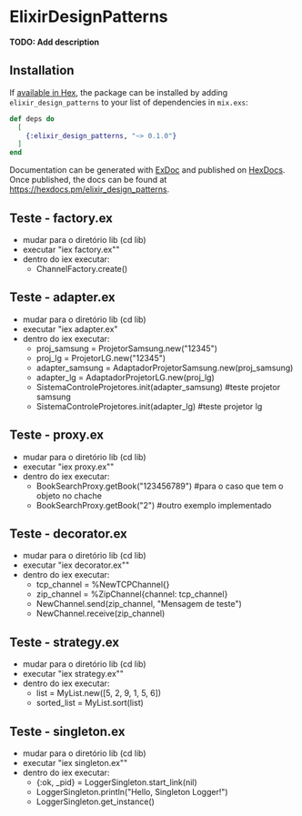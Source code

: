 # ElixirDesignPatterns

**TODO: Add description**

## Installation

If [available in Hex](https://hex.pm/docs/publish), the package can be installed
by adding `elixir_design_patterns` to your list of dependencies in `mix.exs`:

```elixir
def deps do
  [
    {:elixir_design_patterns, "~> 0.1.0"}
  ]
end
```

Documentation can be generated with [ExDoc](https://github.com/elixir-lang/ex_doc)
and published on [HexDocs](https://hexdocs.pm). Once published, the docs can
be found at <https://hexdocs.pm/elixir_design_patterns>.

## Teste - factory.ex

- mudar para o diretório lib (cd lib)
- executar "iex factory.ex""
- dentro do iex executar:
  - ChannelFactory.create()

## Teste - adapter.ex

- mudar para o diretório lib (cd lib)
- executar "iex adapter.ex"
- dentro do iex executar:
  - proj_samsung = ProjetorSamsung.new("12345")
  - proj_lg = ProjetorLG.new("12345")
  - adapter_samsung = AdaptadorProjetorSamsung.new(proj_samsung)
  - adapter_lg = AdaptadorProjetorLG.new(proj_lg)
  - SistemaControleProjetores.init(adapter_samsung) #teste projetor samsung
  - SistemaControleProjetores.init(adapter_lg) #teste projetor lg

## Teste - proxy.ex

- mudar para o diretório lib (cd lib)
- executar "iex proxy.ex""
- dentro do iex executar:
  - BookSearchProxy.getBook("123456789") #para o caso que tem o objeto no chache
  - BookSearchProxy.getBook("2") #outro exemplo implementado

## Teste - decorator.ex

- mudar para o diretório lib (cd lib)
- executar "iex decorator.ex""
- dentro do iex executar:
  - tcp_channel = %NewTCPChannel{}
  - zip_channel = %ZipChannel{channel: tcp_channel}
  - NewChannel.send(zip_channel, "Mensagem de teste")
  - NewChannel.receive(zip_channel)

## Teste - strategy.ex

- mudar para o diretório lib (cd lib)
- executar "iex strategy.ex""
- dentro do iex executar:
  - list = MyList.new([5, 2, 9, 1, 5, 6])
  - sorted_list = MyList.sort(list)

## Teste - singleton.ex

- mudar para o diretório lib (cd lib)
- executar "iex singleton.ex""
- dentro do iex executar:
  - {:ok, \_pid} = LoggerSingleton.start_link(nil)
  - LoggerSingleton.println("Hello, Singleton Logger!")
  - LoggerSingleton.get_instance()
